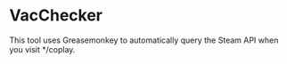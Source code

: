 # VacChecker
This tool uses Greasemonkey to automatically query the Steam API when you visit */coplay. 
